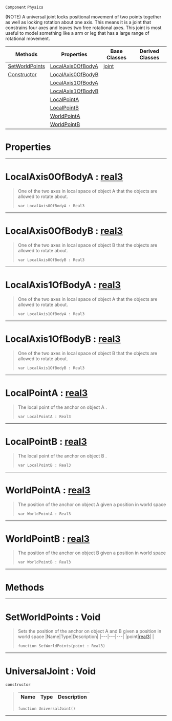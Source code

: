  `Component` `Physics`



(NOTE) A universal joint locks positional movement of two points together as well as locking rotation about one axis. This means it is a joint that constrains four axes and leaves two free rotational axes. This joint is most useful to model something like a arm or leg that has a large range of rotational movement.

|Methods|Properties|Base Classes|Derived Classes|
|---|---|---|---|
|[ SetWorldPoints](https://github.com/zeroengineteam/ZeroDocs/blob/master/code_reference/class_reference/universaljoint.markdown#setworldpoints-void)|[ LocalAxis0OfBodyA](https://github.com/zeroengineteam/ZeroDocs/blob/master/code_reference/class_reference/universaljoint.markdown#localaxis0ofbodya-zero-e)|[joint](https://github.com/zeroengineteam/ZeroDocs/blob/master/code_reference/class_reference/joint.markdown)| |
|[ Constructor](https://github.com/zeroengineteam/ZeroDocs/blob/master/code_reference/class_reference/universaljoint.markdown#universaljoint-void)|[ LocalAxis0OfBodyB](https://github.com/zeroengineteam/ZeroDocs/blob/master/code_reference/class_reference/universaljoint.markdown#localaxis0ofbodyb-zero-e)| | |
| |[ LocalAxis1OfBodyA](https://github.com/zeroengineteam/ZeroDocs/blob/master/code_reference/class_reference/universaljoint.markdown#localaxis1ofbodya-zero-e)| | |
| |[ LocalAxis1OfBodyB](https://github.com/zeroengineteam/ZeroDocs/blob/master/code_reference/class_reference/universaljoint.markdown#localaxis1ofbodyb-zero-e)| | |
| |[ LocalPointA](https://github.com/zeroengineteam/ZeroDocs/blob/master/code_reference/class_reference/universaljoint.markdown#localpointa-zero-engine)| | |
| |[ LocalPointB](https://github.com/zeroengineteam/ZeroDocs/blob/master/code_reference/class_reference/universaljoint.markdown#localpointb-zero-engine)| | |
| |[ WorldPointA](https://github.com/zeroengineteam/ZeroDocs/blob/master/code_reference/class_reference/universaljoint.markdown#worldpointa-zero-engine)| | |
| |[ WorldPointB](https://github.com/zeroengineteam/ZeroDocs/blob/master/code_reference/class_reference/universaljoint.markdown#worldpointb-zero-engine)| | |


 #  Properties


---  
 #  LocalAxis0OfBodyA : [real3](https://github.com/zeroengineteam/ZeroDocs/blob/master/code_reference/zilch_base_types/real3.markdown)

> One of the two axes in local space of object A that the objects are allowed to rotate about.
> ``` lang=cpp, name=Zilch
> var LocalAxis0OfBodyA : Real3


---  
 #  LocalAxis0OfBodyB : [real3](https://github.com/zeroengineteam/ZeroDocs/blob/master/code_reference/zilch_base_types/real3.markdown)

> One of the two axes in local space of object B that the objects are allowed to rotate about.
> ``` lang=cpp, name=Zilch
> var LocalAxis0OfBodyB : Real3


---  
 #  LocalAxis1OfBodyA : [real3](https://github.com/zeroengineteam/ZeroDocs/blob/master/code_reference/zilch_base_types/real3.markdown)

> One of the two axes in local space of object A that the objects are allowed to rotate about.
> ``` lang=cpp, name=Zilch
> var LocalAxis1OfBodyA : Real3


---  
 #  LocalAxis1OfBodyB : [real3](https://github.com/zeroengineteam/ZeroDocs/blob/master/code_reference/zilch_base_types/real3.markdown)

> One of the two axes in local space of object B that the objects are allowed to rotate about.
> ``` lang=cpp, name=Zilch
> var LocalAxis1OfBodyB : Real3


---  
 #  LocalPointA : [real3](https://github.com/zeroengineteam/ZeroDocs/blob/master/code_reference/zilch_base_types/real3.markdown)

> The local point of the anchor on object A . 
> ``` lang=cpp, name=Zilch
> var LocalPointA : Real3


---  
 #  LocalPointB : [real3](https://github.com/zeroengineteam/ZeroDocs/blob/master/code_reference/zilch_base_types/real3.markdown)

> The local point of the anchor on object B . 
> ``` lang=cpp, name=Zilch
> var LocalPointB : Real3


---  
 #  WorldPointA : [real3](https://github.com/zeroengineteam/ZeroDocs/blob/master/code_reference/zilch_base_types/real3.markdown)

> The position of the anchor on object A given a position in world space 
> ``` lang=cpp, name=Zilch
> var WorldPointA : Real3


---  
 #  WorldPointB : [real3](https://github.com/zeroengineteam/ZeroDocs/blob/master/code_reference/zilch_base_types/real3.markdown)

> The position of the anchor on object B given a position in world space 
> ``` lang=cpp, name=Zilch
> var WorldPointB : Real3


---  
 #  Methods


---  
 #  SetWorldPoints : Void

> Sets the position of the anchor on object A and B given a position in world space 
> |Name|Type|Description|
> |---|---|---|
> |point|[real3](https://github.com/zeroengineteam/ZeroDocs/blob/master/code_reference/zilch_base_types/real3.markdown)| |
> ``` lang=cpp, name=Zilch
> function SetWorldPoints(point : Real3)
> ``` 


---  
 #  UniversalJoint : Void

 `constructor`

> 
> |Name|Type|Description|
> |---|---|---|
> ``` lang=cpp, name=Zilch
> function UniversalJoint()
> ``` 


---  
 

 